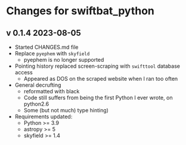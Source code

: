 # Changes for swiftbat_python

## v 0.1.4 2023-08-05

- Started CHANGES.md file
- Replace `pyephem` with `skyfield`
  - pyephem is no longer supported
- Pointing history replaced screen-scraping with `swifttool` database access
  - Appeared as DOS on the scraped website when I ran too often
- General decrufting
  - reformatted with black
  - Code still suffers from being the first Python I ever wrote, on python2.6
  - Some (but not much) type hinting)
- Requirements updated:
  - Python >= 3.9
  - astropy >= 5
  - skyfield >= 1.4
